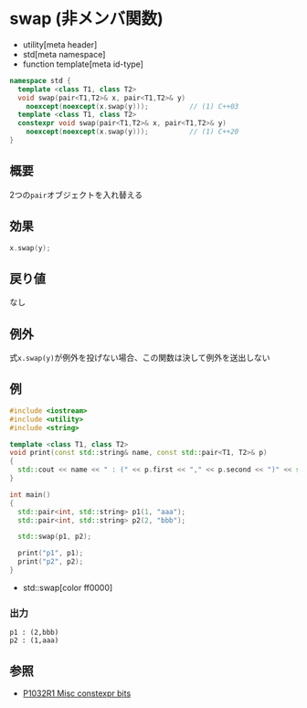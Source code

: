 # swap (非メンバ関数)
* utility[meta header]
* std[meta namespace]
* function template[meta id-type]

```cpp
namespace std {
  template <class T1, class T2>
  void swap(pair<T1,T2>& x, pair<T1,T2>& y)
    noexcept(noexcept(x.swap(y)));          // (1) C++03
  template <class T1, class T2>
  constexpr void swap(pair<T1,T2>& x, pair<T1,T2>& y)
    noexcept(noexcept(x.swap(y)));          // (1) C++20
}
```

## 概要
2つの`pair`オブジェクトを入れ替える


## 効果
```cpp
x.swap(y);
```

## 戻り値
なし


## 例外
式`x.swap(y)`が例外を投げない場合、この関数は決して例外を送出しない


## 例
```cpp example
#include <iostream>
#include <utility>
#include <string>

template <class T1, class T2>
void print(const std::string& name, const std::pair<T1, T2>& p)
{
  std::cout << name << " : (" << p.first << "," << p.second << ")" << std::endl;
}

int main()
{
  std::pair<int, std::string> p1(1, "aaa");
  std::pair<int, std::string> p2(2, "bbb");

  std::swap(p1, p2);

  print("p1", p1);
  print("p2", p2);
}
```
* std::swap[color ff0000]

### 出力
```
p1 : (2,bbb)
p2 : (1,aaa)
```

## 参照
- [P1032R1 Misc constexpr bits](http://www.open-std.org/jtc1/sc22/wg21/docs/papers/2018/p1032r1.html)

